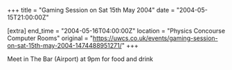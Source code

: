 +++
title = "Gaming Session on Sat 15th May 2004"
date = "2004-05-15T21:00:00Z"

[extra]
end_time = "2004-05-16T04:00:00Z"
location = "Physics Concourse Computer Rooms"
original = "https://uwcs.co.uk/events/gaming-session-on-sat-15th-may-2004-1474488951271/"
+++

Meet in The Bar (Airport) at 9pm for food and drink

